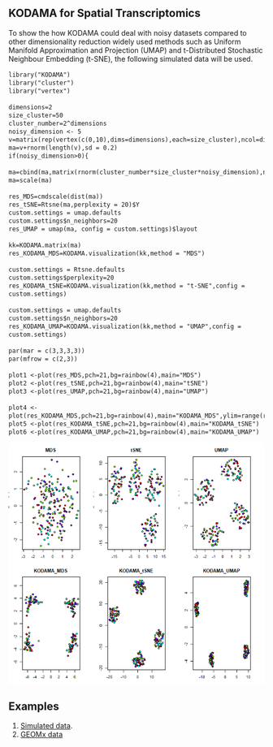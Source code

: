 ## KODAMA for Spatial Transcriptomics

To show the how KODAMA could deal with noisy datasets compared to other dimensionality reduction widely used methods such as Uniform Manifold Approximation and Projection (UMAP) and t-Distributed Stochastic Neighbour Embedding (t-SNE), the following simulated data will be used.

```
library("KODAMA")
library("cluster")
library("vertex")

dimensions=2
size_cluster=50
cluster_number=2^dimensions
noisy_dimension <- 5
v=matrix(rep(vertex(c(0,10),dims=dimensions),each=size_cluster),ncol=dimensions)
ma=v+rnorm(length(v),sd = 0.2)
if(noisy_dimension>0){
  ma=cbind(ma,matrix(rnorm(cluster_number*size_cluster*noisy_dimension),ncol=noisy_dimension))}
ma=scale(ma)

res_MDS=cmdscale(dist(ma))
res_tSNE=Rtsne(ma,perplexity = 20)$Y
custom.settings = umap.defaults
custom.settings$n_neighbors=20
res_UMAP = umap(ma, config = custom.settings)$layout

kk=KODAMA.matrix(ma)
res_KODAMA_MDS=KODAMA.visualization(kk,method = "MDS")

custom.settings = Rtsne.defaults
custom.settings$perplexity=20
res_KODAMA_tSNE=KODAMA.visualization(kk,method = "t-SNE",config = custom.settings)

custom.settings = umap.defaults
custom.settings$n_neighbors=20
res_KODAMA_UMAP=KODAMA.visualization(kk,method = "UMAP",config = custom.settings)

par(mar = c(3,3,3,3))
par(mfrow = c(2,3))

plot1 <-plot(res_MDS,pch=21,bg=rainbow(4),main="MDS")
plot2 <-plot(res_tSNE,pch=21,bg=rainbow(4),main="tSNE")
plot3 <-plot(res_UMAP,pch=21,bg=rainbow(4),main="UMAP")

plot4 <-plot(res_KODAMA_MDS,pch=21,bg=rainbow(4),main="KODAMA_MDS",ylim=range(res_KODAMA_MDS[,1]))
plot5 <-plot(res_KODAMA_tSNE,pch=21,bg=rainbow(4),main="KODAMA_tSNE")
plot6 <-plot(res_KODAMA_UMAP,pch=21,bg=rainbow(4),main="KODAMA_UMAP")

```
![This is an image](https://github.com/ebtesam-rashid/KODAMA.Caccio/blob/main/Figures/simulated.data%205.png)


## Examples
1. [Simulated data](https://github.com/ebtesam-rashid/KODAMA.Caccio/blob/main/docs/Spatial_trancsriptomic_data/Silumated_data.md).
2. [GEOMx data](https://github.com/ebtesam-rashid/KODAMA.Caccio/blob/main/docs/Spatial_trancsriptomic_data/Geomx_data.md)
